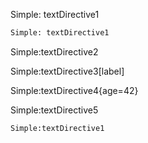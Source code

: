 Simple: textDirective1

```sh
Simple: textDirective1
```

Simple:textDirective2

Simple:textDirective3[label]

Simple:textDirective4{age=42}

Simple:textDirective5

```sh
Simple:textDirective1
```
